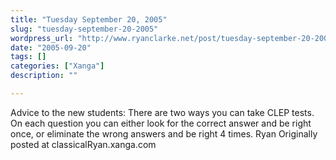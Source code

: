```yaml
---
title: "Tuesday September 20, 2005"
slug: "tuesday-september-20-2005"
wordpress_url: "http://www.ryanclarke.net/post/tuesday-september-20-2005/"
date: "2005-09-20"
tags: []
categories: ["Xanga"]
description: ""

---
```


Advice to the new students:
 There are two ways you can take CLEP tests. On each question you can either look for the correct answer and be right once, or eliminate the wrong answers and be right 4 times.
 Ryan
Originally posted at classicalRyan.xanga.com
